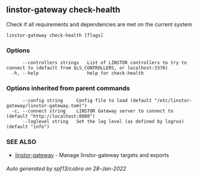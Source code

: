 ## linstor-gateway check-health

Check if all requirements and dependencies are met on the current system

```
linstor-gateway check-health [flags]
```

### Options

```
      --controllers strings   List of LINSTOR controllers to try to connect to (default from $LS_CONTROLLERS, or localhost:3370)
  -h, --help                  help for check-health
```

### Options inherited from parent commands

```
      --config string     Config file to load (default "/etc/linstor-gateway/linstor-gateway.toml")
  -c, --connect string    LINSTOR Gateway server to connect to (default "http://localhost:8080")
      --loglevel string   Set the log level (as defined by logrus) (default "info")
```

### SEE ALSO

* [linstor-gateway](linstor-gateway.md)	 - Manage linstor-gateway targets and exports

###### Auto generated by spf13/cobra on 28-Jan-2022
